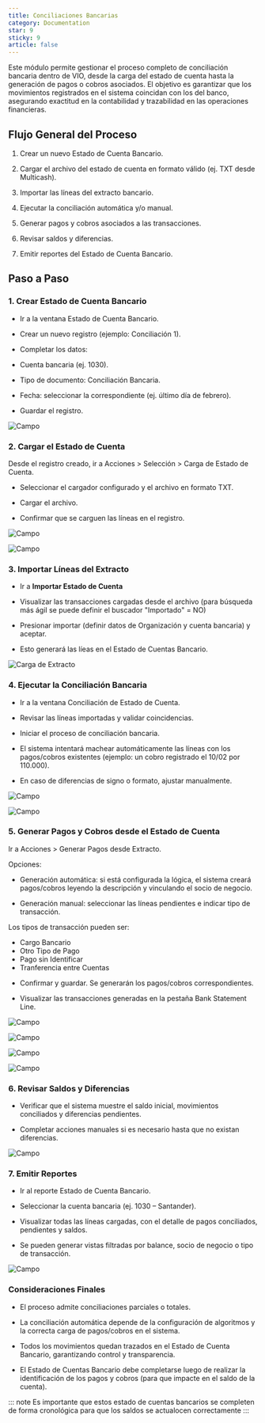 ```yaml
---
title: Conciliaciones Bancarias
category: Documentation
star: 9
sticky: 9
article: false
---
```


Este módulo permite gestionar el proceso completo de conciliación bancaria dentro de VIO, desde la carga del estado de cuenta hasta la generación de pagos o cobros asociados. El objetivo es garantizar que los movimientos registrados en el sistema coincidan con los del banco, asegurando exactitud en la contabilidad y trazabilidad en las operaciones financieras.

## Flujo General del Proceso

1. Crear un nuevo Estado de Cuenta Bancario.

2. Cargar el archivo del estado de cuenta en formato válido (ej. TXT desde Multicash).

3. Importar las líneas del extracto bancario.

4. Ejecutar la conciliación automática y/o manual.

5. Generar pagos y cobros asociados a las transacciones.

6. Revisar saldos y diferencias.

7. Emitir reportes del Estado de Cuenta Bancario.

## Paso a Paso

### 1. Crear Estado de Cuenta Bancario

* Ir a la ventana Estado de Cuenta Bancario.

* Crear un nuevo registro (ejemplo: Conciliación 1).

* Completar los datos:

* Cuenta bancaria (ej. 1030).

* Tipo de documento: Conciliación Bancaria.

* Fecha: seleccionar la correspondiente (ej. último día de febrero).

* Guardar el registro.

![Campo](/assets/img/docs/balance-management/bam-balance-image140.png)

### 2. Cargar el Estado de Cuenta

Desde el registro creado, ir a Acciones > Selección > Carga de Estado de Cuenta.

* Seleccionar el cargador configurado y el archivo en formato TXT.

* Cargar el archivo.

* Confirmar que se carguen las líneas en el registro.

![Campo](/assets/img/docs/balance-management/bam-balance-image1000.png)

![Campo](/assets/img/docs/balance-management/bam-balance-image147.png)

### 3. Importar Líneas del Extracto

* Ir a **Importar Estado de Cuenta**

* Visualizar las transacciones cargadas desde el archivo (para búsqueda más ágil se puede definir el buscador "Importado" = NO)

* Presionar importar (definir datos de Organización y cuenta bancaria) y aceptar.

* Esto generará las líeas en el Estado de Cuentas Bancario.

![Carga de Extracto](/assets/img/docs/education-management/edum-image24.png)

### 4. Ejecutar la Conciliación Bancaria

* Ir a la ventana Conciliación de Estado de Cuenta.

* Revisar las líneas importadas y validar coincidencias.

* Iniciar el proceso de conciliación bancaria.

* El sistema intentará machear automáticamente las líneas con los pagos/cobros existentes (ejemplo: un cobro registrado el 10/02 por 110.000).

* En caso de diferencias de signo o formato, ajustar manualmente.

![Campo](/assets/img/docs/balance-management/bam-balance-image1001.png)

![Campo](/assets/img/docs/balance-management/bam-balance-image161.png)

### 5. Generar Pagos y Cobros desde el Estado de Cuenta

Ir a Acciones > Generar Pagos desde Extracto.

Opciones:

* Generación automática: si está configurada la lógica, el sistema creará pagos/cobros leyendo la descripción y vinculando el socio de negocio.

* Generación manual: seleccionar las líneas pendientes e indicar tipo de transacción.

Los tipos de transacción pueden ser:

- Cargo Bancario
- Otro Tipo de Pago
- Pago sin Identificar
- Tranferencia entre Cuentas

* Confirmar y guardar. Se generarán los pagos/cobros correspondientes.

* Visualizar las transacciones generadas en la pestaña Bank Statement Line.

![Campo](/assets/img/docs/balance-management/bam-balance-image1003.png)

![Campo](/assets/img/docs/balance-management/bam-balance-image1004.png)

![Campo](/assets/img/docs/balance-management/bam-balance-image1006.png)

![Campo](/assets/img/docs/balance-management/bam-balance-image1007.png)

### 6. Revisar Saldos y Diferencias

* Verificar que el sistema muestre el saldo inicial, movimientos conciliados y diferencias pendientes.

* Completar acciones manuales si es necesario hasta que no existan diferencias.

![Campo](/assets/img/docs/balance-management/bam-balance-image1002.png)

### 7. Emitir Reportes

* Ir al reporte Estado de Cuenta Bancario.

* Seleccionar la cuenta bancaria (ej. 1030 – Santander).

* Visualizar todas las líneas cargadas, con el detalle de pagos conciliados, pendientes y saldos.

* Se pueden generar vistas filtradas por balance, socio de negocio o tipo de transacción.

![Campo](/assets/img/docs/balance-management/bam-balance-image1005.png)

### Consideraciones Finales

* El proceso admite conciliaciones parciales o totales.

* La conciliación automática depende de la configuración de algoritmos y la correcta carga de pagos/cobros en el sistema.

* Todos los movimientos quedan trazados en el Estado de Cuenta Bancario, garantizando control y transparencia.

* El Estado de Cuentas Bancario debe completarse luego de realizar la identificación de los pagos y cobros (para que impacte en el saldo de la cuenta). 

::: note
Es importante que estos estado de cuentas bancarios se completen de forma cronológica para que los saldos se actualocen correctamente
:::